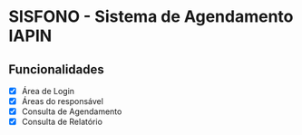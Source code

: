 # SISFONO - Sistema de Agendamento IAPIN

## Funcionalidades
- [x] Área de Login
- [x] Áreas do responsável
- [x] Consulta de Agendamento
- [x] Consulta de Relatório
